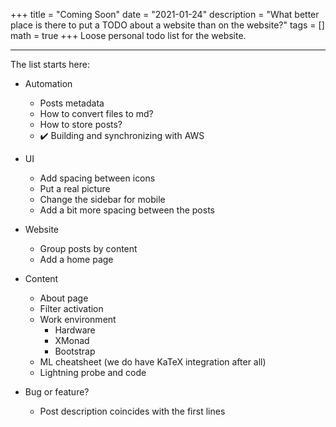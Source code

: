 +++
title = "Coming Soon"
date = "2021-01-24"
description = "What better place is there to put a TODO about a website than on the website?"
tags = []
math = true
+++
Loose personal todo list for the website.

---

The list starts here:
* Automation
  * Posts metadata
  * How to convert files to md?
  * How to store posts?
  * :heavy_check_mark: Building and synchronizing with AWS

* UI
  * Add spacing between icons
  * Put a real picture
  * Change the sidebar for mobile
  * Add a bit more spacing between the posts

* Website
  * Group posts by content
  * Add a home page

* Content
  * About page
  * Filter activation
  * Work environment
    * Hardware
    * XMonad
    * Bootstrap
  * ML cheatsheet (we do have KaTeX integration after all)
  * Lightning probe and code

* Bug or feature?
  * Post description coincides with the first lines

